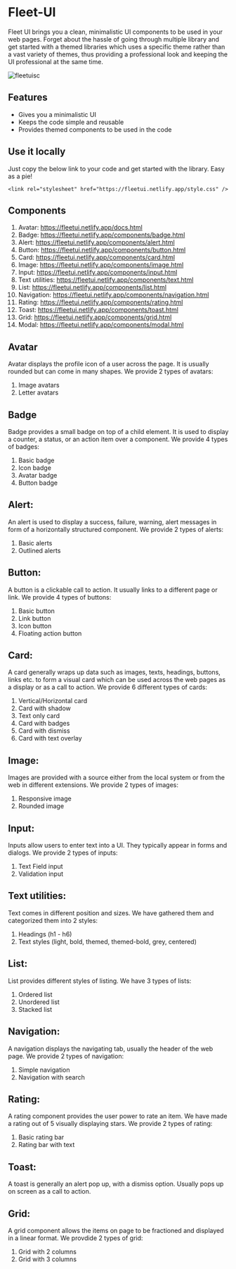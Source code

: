# Fleet-UI
Fleet UI brings you a clean, minimalistic UI components to be used in your web pages. Forget about the hassle of going through multiple library and get started with a themed libraries which uses a specific theme rather than a vast variety of themes, thus providing a professional look and keeping the UI professional at the same time.

![fleetuisc](https://user-images.githubusercontent.com/84897066/155015033-c9fdd9e2-e33b-4182-b790-68f27fc36f6d.png)


## Features
* Gives you a minimalistic UI
* Keeps the code simple and reusable
* Provides themed components to be used in the code

## Use it locally
Just copy the below link to your code and get started with the library. Easy as a pie!
```
<link rel="stylesheet" href="https://fleetui.netlify.app/style.css" />
```

## Components
1. Avatar: https://fleetui.netlify.app/docs.html
2. Badge: https://fleetui.netlify.app/components/badge.html
3. Alert: https://fleetui.netlify.app/components/alert.html
4. Button: https://fleetui.netlify.app/components/button.html
5. Card: https://fleetui.netlify.app/components/card.html
6. Image: https://fleetui.netlify.app/components/image.html
7. Input: https://fleetui.netlify.app/components/input.html
8. Text utilities: https://fleetui.netlify.app/components/text.html
9. List: https://fleetui.netlify.app/components/list.html
10. Navigation: https://fleetui.netlify.app/components/navigation.html
11. Rating: https://fleetui.netlify.app/components/rating.html
12. Toast: https://fleetui.netlify.app/components/toast.html
13. Grid: https://fleetui.netlify.app/components/grid.html
14. Modal: https://fleetui.netlify.app/components/modal.html

## Avatar
Avatar displays the profile icon of a user across the page. It is usually rounded but can come in many shapes.
We provide 2 types of avatars:
1. Image avatars
2. Letter avatars

## Badge
Badge provides a small badge on top of a child element. It is used to display a counter, a status, or an action item over a component.
We provide 4 types of badges:
1. Basic badge
2. Icon badge
3. Avatar badge
4. Button badge

## Alert:
An alert is used to display a success, failure, warning, alert messages in form of a horizontally structured component.
We provide 2 types of alerts:
1. Basic alerts
2. Outlined alerts

## Button:
A button is a clickable call to action. It usually links to a different page or link.
We provide 4 types of buttons:
1. Basic button
2. Link button
3. Icon button
4. Floating action button

## Card:
A card generally wraps up data such as images, texts, headings, buttons, links etc. to form a visual card which can be used across the web pages as a display or as a call to action.
We provide 6 different types of cards:
1. Vertical/Horizontal card
2. Card with shadow
3. Text only card
4. Card with badges
5. Card with dismiss
6. Card with text overlay

## Image:
Images are provided with a source either from the local system or from the web in different extensions.
We provide 2 types of images:
1. Responsive image
2. Rounded image

## Input:
Inputs allow users to enter text into a UI. They typically appear in forms and dialogs.
We provide 2 types of inputs:
1. Text Field input
2. Validation input

## Text utilities:
Text comes in different position and sizes. We have gathered them and categorized them into 2 styles:
1. Headings (h1 - h6)
2. Text styles (light, bold, themed, themed-bold, grey, centered)

## List:
List provides different styles of listing.
We have 3 types of lists:
1. Ordered list
2. Unordered list
3. Stacked list

## Navigation:
A navigation displays the navigating tab, usually the header of the web page.
We provide 2 types of navigation:
1. Simple navigation
2. Navigation with search

## Rating:
A rating component provides the user power to rate an item. We have made a rating out of 5 visually displaying stars.
We provide 2 types of rating:
1. Basic rating bar
2. Rating bar with text

## Toast:
A toast is generally an alert pop up, with a dismiss option. Usually pops up on screen as a call to action.

## Grid:
A grid component allows the items on page to be fractioned and displayed in a linear format.
We provdide 2 types of grid:
1. Grid with 2 columns
2. Grid with 3 columns



